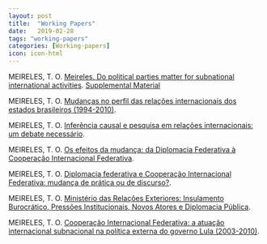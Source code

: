 ```yaml
---
layout: post
title:  "Working Papers"
date:   2019-02-28
tags: "working-papers"
categories: [Working-papers]
icon: icon-html
---
```


MEIRELES, T. O. [Meireles. Do political parties matter for subnational international activities](https://www.dropbox.com/s/ah8ezfh099iwd1m/Meireles.%20Do%20political%20parties%20matter%20for%20subnational%20international%20activities.pdf?dl=0). [Supplemental Material](https://www.dropbox.com/s/a9wbyioqbty03yr/Supplemental%20Material%20%28Meireles.%20Do%20political%20parties%20matter%20for%20subnational%20international%20activities%29.pdf?dl=0)

MEIRELES, T. O. [Mudanças no perfil das relações internacionais dos estados brasileiros (1994-2010)](https://www.dropbox.com/s/e07u7yr2ygclvjm/EPRI_Paradiplomacia.pdf?dl=0). 

MEIRELES, T. O. [Inferência causal e pesquisa em relações internacionais: um debate necessário](https://www.dropbox.com/s/88w987sc26iqgtd/EPRI_Causalidade.pdf?dl=0). 

MEIRELES, T. O. [Os efeitos da mudança: da Diplomacia Federativa à Cooperação Internacional Federativa](http://conferencias.fflch.usp.br/sdpscp/viiisddcpusp/paper/view/2243/533). 

MEIRELES, T. O. [Diplomacia federativa e Cooperação Internacional Federativa: mudança de prática ou de discurso?](http://conferencias.fflch.usp.br/sdpscp/VIIsemDCP/paper/view/1928/370).

MEIRELES, T. O. [Ministério das Relações Exteriores: Insulamento Burocrático, Pressões Institucionais, Novos Atores e Diplomacia Pública](http://conferencias.fflch.usp.br/sdpscp/Vsem/paper/view/369/195). 

MEIRELES, T. O. [Cooperação Internacional Federativa: a atuação internacional subnacional na política externa do governo Lula (2003-2010)](http://www.marilia.unesp.br/Home/Eventos/2015/xiiisemanaderelacoesinternacionais/cooperacao-internacional_thiago-de-oliveira.pdf). 



